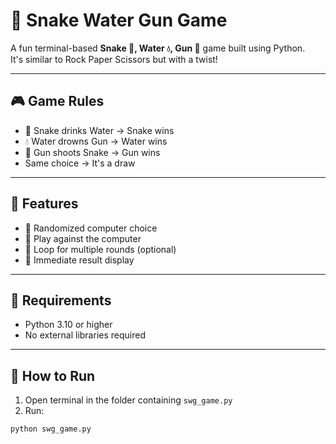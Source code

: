 # 🐍 Snake Water Gun Game

A fun terminal-based **Snake 🐍, Water 💧, Gun 🔫** game built using Python.  
It's similar to Rock Paper Scissors but with a twist!

---

## 🎮 Game Rules

- 🐍 Snake drinks Water → Snake wins
- 💧 Water drowns Gun → Water wins
- 🔫 Gun shoots Snake → Gun wins
- Same choice → It's a draw

---

## 🚀 Features

- 🎲 Randomized computer choice
- 🤖 Play against the computer
- 🔁 Loop for multiple rounds (optional)
- 🎯 Immediate result display

---

## 🧰 Requirements

- Python 3.10 or higher
- No external libraries required

---

## 🧪 How to Run

1. Open terminal in the folder containing `swg_game.py`
2. Run:

```bash
python swg_game.py
